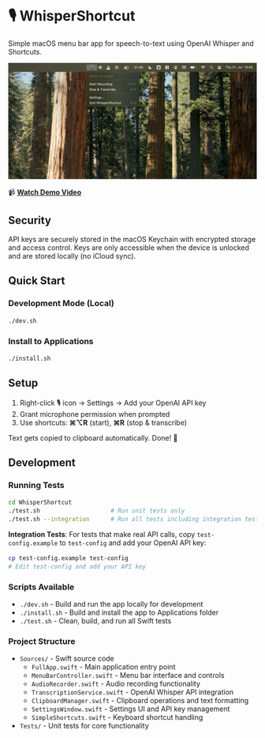 # 🎙️ WhisperShortcut

Simple macOS menu bar app for speech-to-text using OpenAI Whisper and Shortcuts.

![WhisperShortcut Screenshot](screenshot.png)

📹 **[Watch Demo Video](https://youtu.be/alx7H9NilJ4)**

## Security

API keys are securely stored in the macOS Keychain with encrypted storage and access control. Keys are only accessible when the device is unlocked and are stored locally (no iCloud sync).

## Quick Start

### Development Mode (Local)

```bash
./dev.sh
```

### Install to Applications

```bash
./install.sh
```

## Setup

1. Right-click 🎙️ icon → Settings → Add your OpenAI API key
2. Grant microphone permission when prompted  
3. Use shortcuts: **⌘⌥R** (start), **⌘R** (stop & transcribe)

Text gets copied to clipboard automatically. Done! 🎉

## Development

### Running Tests

```bash
cd WhisperShortcut
./test.sh                    # Run unit tests only
./test.sh --integration      # Run all tests including integration tests
```

**Integration Tests**: For tests that make real API calls, copy `test-config.example` to `test-config` and add your OpenAI API key:

```bash
cp test-config.example test-config
# Edit test-config and add your API key
```

### Scripts Available

- `./dev.sh` - Build and run the app locally for development
- `./install.sh` - Build and install the app to Applications folder  
- `./test.sh` - Clean, build, and run all Swift tests

### Project Structure

- `Sources/` - Swift source code
  - `FullApp.swift` - Main application entry point
  - `MenuBarController.swift` - Menu bar interface and controls
  - `AudioRecorder.swift` - Audio recording functionality
  - `TranscriptionService.swift` - OpenAI Whisper API integration
  - `ClipboardManager.swift` - Clipboard operations and text formatting
  - `SettingsWindow.swift` - Settings UI and API key management
  - `SimpleShortcuts.swift` - Keyboard shortcut handling
- `Tests/` - Unit tests for core functionality
